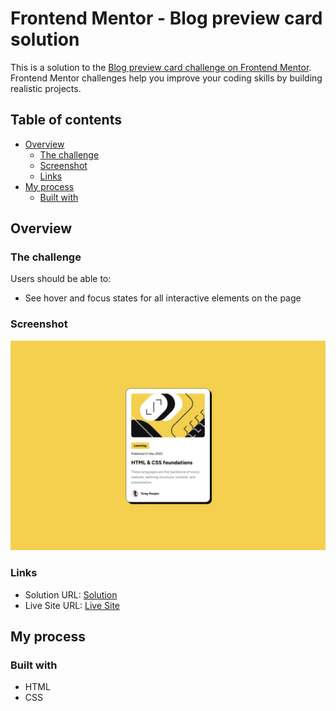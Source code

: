 # Frontend Mentor - Blog preview card solution

This is a solution to the [Blog preview card challenge on Frontend Mentor](https://www.frontendmentor.io/challenges/blog-preview-card-ckPaj01IcS). Frontend Mentor challenges help you improve your coding skills by building realistic projects. 

## Table of contents

- [Overview](#overview)
  - [The challenge](#the-challenge)
  - [Screenshot](#screenshot)
  - [Links](#links)
- [My process](#my-process)
  - [Built with](#built-with)

## Overview

### The challenge

Users should be able to:

- See hover and focus states for all interactive elements on the page

### Screenshot

![](./design/desktop-design.jpg)

### Links

- Solution URL: [Solution](https://www.frontendmentor.io/solutions/blog-preview-card-bm_8320FhH)
- Live Site URL: [Live Site](https://blog-preview-card-ee.netlify.app/)

## My process

### Built with

- HTML
- CSS
